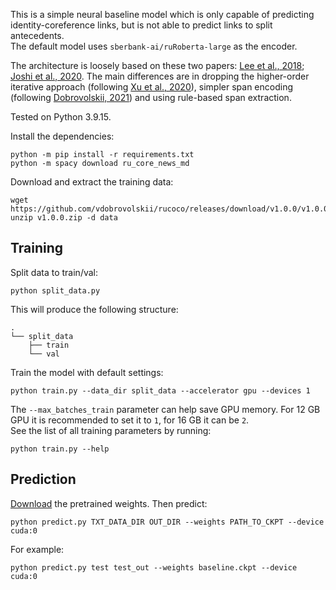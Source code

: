 This is a simple neural baseline model which is only capable of predicting identity-coreference links, but is not able to predict links to split antecedents. \
The default model uses `sberbank-ai/ruRoberta-large` as the encoder.

The architecture is loosely based on these two papers: [Lee et al., 2018](https://aclanthology.org/N18-2108); [Joshi et al., 2020](https://aclanthology.org/D19-1588). The main differences are in dropping the higher-order iterative approach (following [Xu et al., 2020](https://aclanthology.org/2020.emnlp-main.686.pdf)), simpler span encoding (following [Dobrovolskii, 2021](https://aclanthology.org/2021.emnlp-main.605)) and using rule-based span extraction.

Tested on Python 3.9.15.

Install the dependencies:
```
python -m pip install -r requirements.txt
python -m spacy download ru_core_news_md
```
Download and extract the training data:
```
wget https://github.com/vdobrovolskii/rucoco/releases/download/v1.0.0/v1.0.0.zip
unzip v1.0.0.zip -d data
```
## Training
Split data to train/val:
```
python split_data.py
```
This will produce the following structure:
```
.
└── split_data
    ├── train
    └── val
```
Train the model with default settings:
```
python train.py --data_dir split_data --accelerator gpu --devices 1
```
The `--max_batches_train` parameter can help save GPU memory. For 12 GB GPU it is recommended to set it to `1`, for 16 GB it can be `2`. \
See the list of all training parameters by running:
```
python train.py --help
```
## Prediction
[Download](https://abbyyihq-my.sharepoint.com/:u:/r/personal/vladimir_dobrovolskiy_abbyy_com/Documents/baseline.ckpt?csf=1&web=1&e=iJxDwN) the pretrained weights. Then predict:
```
python predict.py TXT_DATA_DIR OUT_DIR --weights PATH_TO_CKPT --device cuda:0
```
For example:
```
python predict.py test test_out --weights baseline.ckpt --device cuda:0
```
